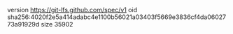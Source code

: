 version https://git-lfs.github.com/spec/v1
oid sha256:4020f2e5a414adabc4e1100b56021a03403f5669e3836cf4da0602773a91929d
size 35902
